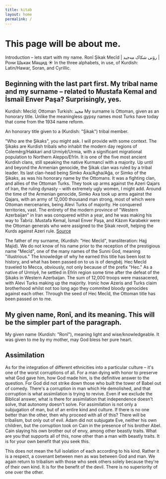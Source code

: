 ```yaml
---
title: kitab
layout: home
permalink: /
---
```

# This page will be about me. 
Introduction – lets start with my name. 
Ronî Şikak Mecîd | رۆنی شکاک مەجید | Рони Шькак Мәщид ☀️ In the three alphabets, in use, of Kurdish: Latin/Hawar, Soran, and Cyrillic.
## Beginning with the last part first. My tribal name and my surname – related to Mustafa Kemal and İsmail Enver Paşa? Surprisingly, yes.
Kurdish: Mecîd; Ottoman Turkish: مجید
My surname is Ottoman, given as an honorary title. Unlike the meaningless gypsy names most Turks have today that come from the 1934 name reform.

An honorary title given to a (Kurdish: "Şikak") tribal member. 

"Who are the Şikaks", you might ask. I will provide with some context.
The Şikaks are Kurdish tribals who inhabit the modern day regions of Colemêrg/Hakkari and Urmiyê/Urmia, with a significant migrational population to Northern Aleppo/Efrîn. It is one of the five most ancient Kurdish clans, still speaking the native Kurmancî with a majority. Up until and beyond the Armenian genocide, the Şikak clan was ruled by a tribal leader. Its last clan-head being Simko Axa/Agha/Ağa, or Simko of the Şikaks, as was his honorary name by the Ottomans. It was a fighting clan, and allies of the Ottoman Turks. They took up arms against the Azeri Qajars of Iran, the ruling dynasty – with extremely ugly women, I might add. Around the time of the Armenian genocide, Simko Axa took up arms against the Qajars, with an army of 12,000 thousand man strong, most of which were Ottoman mercenaries, being Alevi Turks of majority. He conquered territories, vast. The entirety of the modern province of "Western Azerbaijan" in Iran was conquered within a year, and he was making his way to Tabriz. Mustafa Kemal, İsmail Enver Paşa, and Kâzım Karabekir were the Ottoman generals who were assigned to the Şikak revolt, helping the Kurds against Azeri rule. 
[Source](https://en.wikipedia.org/wiki/Simko_Shikak_revolt_(1918–1922))

The father of my surname, (Kurdish: "Hec Mecîd", transliteration: Hajj Majid). We do not know of his name prior to the reception of the prestigious name "Mecîd", one of the many names of the Sunni God, meaning "illustrious." The knowledge of why he earned this title has been lost to history, and what has been passed on to us is of dengbêj. Hec Mecîd traveled to Mecca, obviously, not only because of the prefix "Hec." As a native of Urmiyê, he settled in Efrîn region some time after the defeat of the Şikaks in Western Azerbaijan. The sum of 12,000 troops were massacered, with Alevi Turks making up the majority. Ironic how Azeris and Turks claim brotherhood whilst not too long ago they commited bloody genocides against each other. Through the seed of Hec Mecîd, the Ottoman title has been passed on to me. 

## My given name, Ronî, and its meaning. This will be the simpler part of the paragraph. 
My given name (Kurdish: "Ronî"), meaning light and wise/knowledgeable. It was given to me by my mother, may God bless her pure heart.

## Assimilation
As for the integration of different ethnicities into a particular culture – it's one of the worst corruptions of all. For a man dying with honor to preserve what God gave him, how God made him, is the definitive answer to the question. For God did not strike down those who built the tower of Babel out of comedy. There's a corruption in man which He demolished, and that corruption is what assimilation is trying to revive. Even if we exclude the Biblical answer, what is there for assimilation that independence doesn't solve, that autonomy doesn't solve. For assimilation is not only a subjugation of man, but of an entire kind and culture. If there is no one better than the other, then why proceed with all of this? There will be tribalism, but only out of evil. Adam did not subjugate Eve, neither his own children, but the corruption took on Cain in the presence of his brother Abel. Cain slaying his own brother out of envy, among other beastly traits. What are you that supports all of this, none other than a man with beastly traits. It is for your own benefit that you seek this. 

This does not mean the full isolation of each according to his kind. Rather it is a respect, a covenant between men as was between God and man. We again return to tribalism with those who seek others solely because they're of their own kind. It is for the benefit of the devil. There is no superiority of one over the other. 
